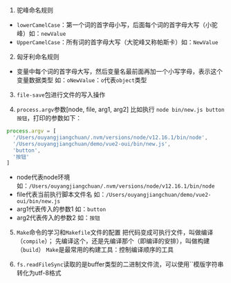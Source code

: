 1. 驼峰命名规则
  - `lowerCamelCase`：第一个词的首字母小写，后面每个词的首字母大写（小驼峰）如：`newValue`
  - `UpperCamelCase`：所有词的首字母大写（大驼峰又称帕斯卡）如：`NewValue`

2. 匈牙利命名规则
  - 变量中每个词的首字母大写，然后变量名最前面再加一个小写字母，表示这个变量数据类型 如：`oNewValue`：`o`代表`object`类型

3. `file-save`包进行文件的写入操作
  <!-- ...... -->

4. `process.argv`参数[node, file, arg1, arg2] 比如执行 `node bin/new.js button 按钮`，打印的参数如下：
```js
process.argv = [
  '/Users/ouyangjiangchuan/.nvm/versions/node/v12.16.1/bin/node',
  '/Users/ouyangjiangchuan/demo/vue2-oui/bin/new.js',
  'button',
  '按钮'
]
```
  - node代表node环境 如：`/Users/ouyangjiangchuan/.nvm/versions/node/v12.16.1/bin/node`
  - file代表当前执行脚本文件名 如：`/Users/ouyangjiangchuan/demo/vue2-oui/bin/new.js`
  - arg1代表传入的参数1 如：`button`
  - arg2代表传入的参数2 如：`按钮`

5. `Make`命令的学习和`Makefile`文件的配置
  把代码变成可执行文件，叫做编译（`compile`）；
  先编译这个，还是先编译那个（即编译的安排），叫做构建（`build`）
  `Make`是最常用的构建工具：控制编译顺序的工具


6. `fs.readFileSync`读取的是buffer类型的二进制文件流，可以使用``模版字符串转化为utf-8格式